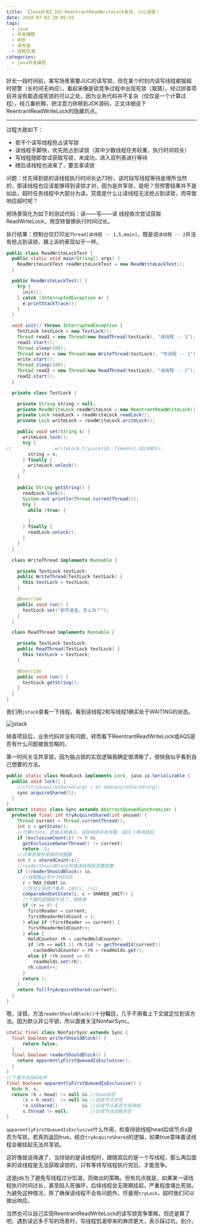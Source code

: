 ```yaml
---
title: 【Java并发】JUC—ReentrantReadWriteLock有坑，小心读锁！
date: 2018-07-02 20:05:59
tags:
  - java　
  - 并发编程
  - 同步
  - 读写锁
  - 线程饥渴
categories:
  - java并发编程
---
```


好长一段时间前，某写场景需要JUC的读写锁，但在某个时刻内读写线程都报超时预警（长时间无响应），看起来像是锁竞争过程中出现死锁（我猜）。经过排查项目并没有能造成死锁的可以之处，因为业务代码并不复杂（仅仅是一个计算过程），经几番折腾，把注意力转移到JDK源码，正文详细说下ReentrantReadWriteLock的隐藏坑点。

---

过程大致如下：
- 若干个读写线程抢占读写锁
- 读线程手脚快，优先抢占到读锁（其中少数线程任务较重，执行时间较长）
- 写线程随即尝试获取写锁，未成功，进入双列表进行等待
- 随后读线程也进来了，要去拿读锁

问题：优先得到锁的读线程执行时间长达73秒，该时段写线程等待是理所当然的，那读线程也应该能够得到读锁才对，因为是共享锁，是吧？但预警结果并不是如此，超时任务线程中大部分为读。究竟是什么让读线程无法抢占到读锁，而导致响应超时呢？

把场景简化为如下的测试代码：读——写——读 线程依次尝试获取ReadWriteLock，用空转替换执行时间过长。

执行结果：控制台仅打印出`Thread[读线程 -- 1,5,main]`，既是说`读线程 -- 2`并没有抢占到读锁，跟上诉的表现似乎一样。

``` Java
public class ReadWriteLockTest {
  public static void main(String[] args) {
    ReadWriteLockTest readWriteLockTest = new ReadWriteLockTest();
  }

  public ReadWriteLockTest() {
    try {
      init();
    } catch (InterruptedException e) {
      e.printStackTrace();
    }
  }

  void init() throws InterruptedException {
    TestLock testLock = new TestLock();
    Thread read1 = new Thread(new ReadThread(testLock), "读线程 -- 1");
    read1.start();
    Thread.sleep(100);
    Thread write = new Thread(new WriteThread(testLock), "写线程 -- 1");
    write.start();
    Thread.sleep(100);
    Thread read2 = new Thread(new ReadThread(testLock), "读线程 -- 2");
    read2.start();
  }

  private class TestLock {

    private String string = null;
    private ReadWriteLock readWriteLock = new ReentrantReadWriteLock();
    private Lock readLock = readWriteLock.readLock();
    private Lock writeLock = readWriteLock.writeLock();

    public void set(String s) {
      writeLock.lock();
      try {
//                writeLock.tryLock(10, TimeUnit.SECONDS);
        string = s;
      } finally {
        writeLock.unlock();
      }
    }

    public String getString() {
      readLock.lock();
      System.out.println(Thread.currentThread());
      try {
        while (true) {

        }
      } finally {
        readLock.unlock();
      }
    }
  }

  class WriteThread implements Runnable {

    private TestLock testLock;
    public WriteThread(TestLock testLock) {
      this.testLock = testLock;
    }

    @Override
    public void run() {
      testLock.set("射不进去，怎么办？");
    }
  }

  class ReadThread implements Runnable {

    private TestLock testLock;
    public ReadThread(TestLock testLock) {
      this.testLock = testLock;
    }

    @Override
    public void run() {
      testLock.getString();
    }
  }
}
```
我们用`jstack`查看一下线程，看到读线程2和写线程1确实处于WAITING的状态。

![jstack](http://p4ygo03xz.bkt.clouddn.com/github-blog/image/jstack.png-50pencent)

排查项目后，业务代码并没有问题，转而看下ReentrantReadWriteLock或AQS是否有什么问题被我忽略的。

第一时间关注共享锁，因为独占锁的实现逻辑我确定很清晰了，很快我似乎看到自己想要的方法。
``` Java
public static class ReadLock implements Lock, java.io.Serializable {
  public void lock() {
    //if(tryAcquireShared(arg) < 0) doAcquireShared(arg);
    sync.acquireShared(1);
  }
}
abstract static class Sync extends AbstractQueuedSynchronizer {
  protected final int tryAcquireShared(int unused) {
    Thread current = Thread.currentThread();
    int c = getState();
    //计算stata，若独占锁被占，且持有锁非本线程，返回-1等待挂起
    if (exclusiveCount(c) != 0 &&
      getExclusiveOwnerThread() != current)
      return -1;
    //计算获取共享锁的线程数
    int r = sharedCount(c);
    //readerShouldBlock检查读线程是否要阻塞
    if (!readerShouldBlock() &&
      //线程数必须少于65535
      r < MAX_COUNT &&
      //符合上诉两个条件，CAS(r, r+1)
      compareAndSetState(c, c + SHARED_UNIT)) {
      //下面的逻辑就不说了，很简单
      if (r == 0) {
        firstReader = current;
        firstReaderHoldCount = 1;
      } else if (firstReader == current) {
        firstReaderHoldCount++;
      } else {
        HoldCounter rh = cachedHoldCounter;
        if (rh == null || rh.tid != getThreadId(current))
          cachedHoldCounter = rh = readHolds.get();
        else if (rh.count == 0)
          readHolds.set(rh);
        rh.count++;
      }
      return 1;
    }
    return fullTryAcquireShared(current);
  }
}
```
嗯，没错，方法`readerShouldBlock()`十分瞩目，几乎不用看上下文就定位到该方法。因为默认非公平锁，所以直接关注NonfairSync。
``` Java
static final class NonfairSync extends Sync {
  final boolean writerShouldBlock() {
      return false;
  }
  final boolean readerShouldBlock() {
    return apparentlyFirstQueuedIsExclusive();
  }
}
//下面方法在ASQ中
final boolean apparentlyFirstQueuedIsExclusive() {
  Node h, s;
  return (h = head) != null && //head非空
      (s = h.next)  != null && //后续节点非空
      !s.isShared()         && //后续节点是否为写线程
      s.thread != null;        //后续节点线程非空
}
```
`apparentlyFirstQueuedIsExclusive`什么作用，检查持锁线程head后续节点s是否为写锁，若真则返回true。结合`tryAcquireShared`的逻辑，如果true意味着读线程会被挂起无法共享锁。

这好像就说得通了，当持锁的是读线程时，跟随其后的是一个写线程，那么再后面来的读线程是无法获取读锁的，只有等待写线程执行完后，才能竞争。

这是jdk为了避免写线程过分饥渴，而做出的策略。但有坑点就是，如果某一读线程执行时间过长，甚至陷入死循环，后续线程会无限期挂起，严重程度堪比死锁。为避免这种情况，除了确保读线程不会有问题外，尽量用`tryLock`，超时我们可以做出响应。

当然也可以自己实现ReentrantReadWriteLock的读写锁竞争策略，但还是算了吧，遇到读远多于写的场景时，写线程饥渴带来的麻烦更大，表示踩过坑，别介。
